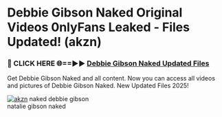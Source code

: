# Debbie Gibson Naked Original Videos 0nlyFans Leaked - Files Updated! (akzn)

<h3>🔴 CLICK HERE 🌐==►► <a href="https://tinyurl.com/yckcrads" rel="nofollow">Debbie Gibson Naked Updated Files</a></h3>

Get Debbie Gibson Naked and all content. Now you can access all videos and pictures of Debbie Gibson Naked. New Updated Files 2025!

[![akzn](https://i.imgur.com/hpKpOFt.gif)](https://tinyurl.com/yckcrads)
naked debbie gibson<br>
natalie gibson naked